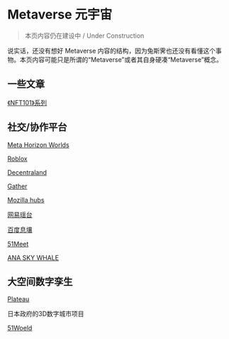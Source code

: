 # Metaverse 元宇宙

> 本页内容仍在建设中 / Under Construction

说实话，还没有想好 Metaverse 内容的结构，因为兔斯霁也还没有看懂这个事物。本页内容可能只是所谓的“Metaverse”或者其自身硬凑“Metaverse”概念。


## 一些文章
[《NFT101》系列](https://nft101.lfgkids.com/)

## 社交/协作平台

[Meta Horizon Worlds](https://www.oculus.com/horizon-worlds)

[Roblox](https://www.roblox.com/)

[Decentraland](https://decentraland.org/)

[Gather](https://www.gather.town/)

[Mozilla hubs](https://hubs.mozilla.com/)

[网易瑶台](https://yaotai.163.com/)

[百度息壤](https://vr.baidu.com/product/xirang)

[51Meet](https://www.51aes.com/)

[ANA SKY WHALE](https://www.anahd.co.jp/group/en/pr/202105/20210520.html)

## 大空间数字孪生

[Plateau](https://www.mlit.go.jp/plateau/)

日本政府的3D数字城市项目

[51Woeld](https://www.51aes.com/)